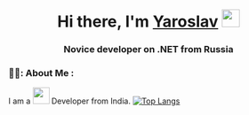 <h1 align="center">Hi there, I'm <a href="[https://daniilshat.ru/](https://vk.com/id347581283)" target="_blank">Yaroslav</a> 
<img src="https://github.com/blackcater/blackcater/raw/main/images/Hi.gif" height="32"/></h1>
<h3 align="center">Novice developer on .NET from Russia</h3>

### 👨‍💻: About Me :
I am a <img src="https://media.giphy.com/media/WUlplcMpOCEmTGBtBW/giphy.gif" width="30"> Developer  from India.
[![Top Langs](https://github-readme-stats.vercel.app/api/top-langs/?username=yaroslavfed&layout=compact)](https://github.com/anuraghazra/github-readme-stats)
